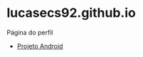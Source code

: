 # lucasecs92.github.io
 Página do perfil


<ul>
    <li>
    <a href="https://lucasecs92.github.io/projeto-android/">Projeto Android</a>
    </li>
</ul>